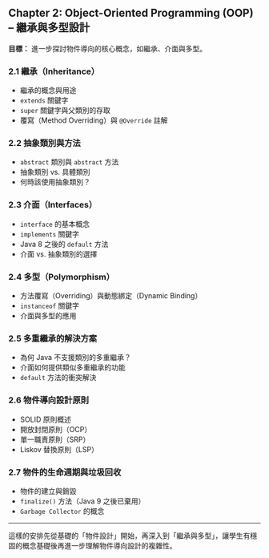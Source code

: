 
## **Chapter 2: Object-Oriented Programming (OOP) – 繼承與多型設計**  
**目標：** 進一步探討物件導向的核心概念，如繼承、介面與多型。

### **2.1 繼承（Inheritance）**
- 繼承的概念與用途
- `extends` 關鍵字
- `super` 關鍵字與父類別的存取
- 覆寫（Method Overriding）與 `@Override` 註解

### **2.2 抽象類別與方法**
- `abstract` 類別與 `abstract` 方法
- 抽象類別 vs. 具體類別
- 何時該使用抽象類別？

### **2.3 介面（Interfaces）**
- `interface` 的基本概念
- `implements` 關鍵字
- Java 8 之後的 `default` 方法
- 介面 vs. 抽象類別的選擇

### **2.4 多型（Polymorphism）**
- 方法覆寫（Overriding）與動態綁定（Dynamic Binding）
- `instanceof` 關鍵字
- 介面與多型的應用

### **2.5 多重繼承的解決方案**
- 為何 Java 不支援類別的多重繼承？
- 介面如何提供類似多重繼承的功能
- `default` 方法的衝突解決

### **2.6 物件導向設計原則**
- SOLID 原則概述
- 開放封閉原則（OCP）
- 單一職責原則（SRP）
- Liskov 替換原則（LSP）

### **2.7 物件的生命週期與垃圾回收**
- 物件的建立與銷毀
- `finalize()` 方法（Java 9 之後已棄用）
- `Garbage Collector` 的概念

---

這樣的安排先從基礎的「物件設計」開始，再深入到「繼承與多型」，讓學生有穩固的概念基礎後再進一步理解物件導向設計的複雜性。
